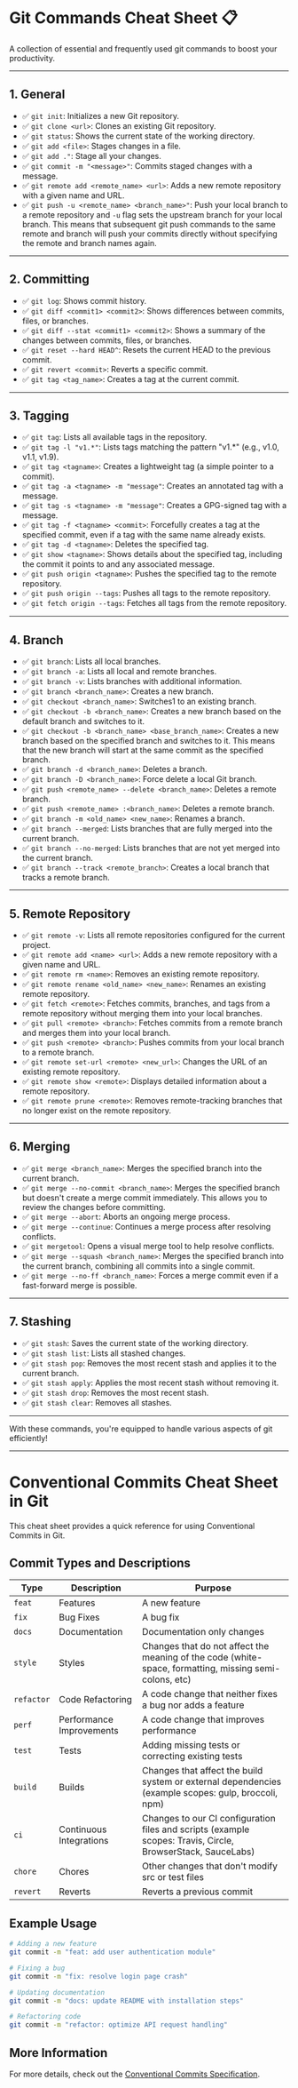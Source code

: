 # Git Commands Cheat Sheet 📋

A collection of essential and frequently used git commands to boost your productivity.

---

## 1. General

- ✅ `git init`: Initializes a new Git repository.
- ✅ `git clone <url>`: Clones an existing Git repository.
- ✅ `git status`: Shows the current state of the working directory.
- ✅ `git add <file>`: Stages changes in a file.
- ✅ `git add ."`: Stage all your changes.
- ✅ `git commit -m "<message>"`: Commits staged changes with a message.
- ✅ `git remote add <remote_name> <url>`: Adds a new remote repository with a given name and URL.
- ✅ `git push -u <remote_name> <branch_name>"`: Push your local branch to a remote repository and `-u` flag sets the upstream branch for your local branch. This means that subsequent git push commands to the same remote and branch will push your commits directly without specifying the remote and branch names again.

---

## 2. Committing

- ✅ `git log`: Shows commit history.
- ✅ `git diff <commit1> <commit2>`: Shows differences between commits, files, or branches.
- ✅ `git diff --stat <commit1> <commit2>`: Shows a summary of the changes between commits, files, or branches.
- ✅ `git reset --hard HEAD^`: Resets the current HEAD to the previous commit.
- ✅ `git revert <commit>`: Reverts a specific commit.
- ✅ `git tag <tag_name>`: Creates a tag at the current commit.

---

## 3. Tagging

- ✅ `git tag`: Lists all available tags in the repository.
- ✅ `git tag -l "v1.*"`: Lists tags matching the pattern "v1.\*" (e.g., v1.0, v1.1, v1.9).
- ✅ `git tag <tagname>`: Creates a lightweight tag (a simple pointer to a commit).
- ✅ `git tag -a <tagname> -m "message"`: Creates an annotated tag with a message.
- ✅ `git tag -s <tagname> -m "message"`: Creates a GPG-signed tag with a message.
- ✅ `git tag -f <tagname> <commit>`: Forcefully creates a tag at the specified commit, even if a tag with the same name already exists.
- ✅ `git tag -d <tagname>`: Deletes the specified tag.
- ✅ `git show <tagname>`: Shows details about the specified tag, including the commit it points to and any associated message.
- ✅ `git push origin <tagname>`: Pushes the specified tag to the remote repository.
- ✅ `git push origin --tags`: Pushes all tags to the remote repository.
- ✅ `git fetch origin --tags`: Fetches all tags from the remote repository.

---

## 4. Branch

- ✅ `git branch`: Lists all local branches.
- ✅ `git branch -a`: Lists all local and remote branches.
- ✅ `git branch -v`: Lists branches with additional information.
- ✅ `git branch <branch_name>`: Creates a new branch.
- ✅ `git checkout <branch_name>`: Switches1 to an existing branch.
- ✅ `git checkout -b <branch_name>`: Creates a new branch based on the default branch and switches to it.
- ✅ `git checkout -b <branch_name> <base_branch_name>`: Creates a new branch based on the specified branch and switches to it. This means that the new branch will start at the same commit as the specified branch.
- ✅ `git branch -d <branch_name>`: Deletes a branch.
- ✅ `git branch -D <branch_name>`: Force delete a local Git branch.
- ✅ `git push <remote_name> --delete <branch_name>`: Deletes a remote branch.
- ✅ `git push <remote_name> :<branch_name>`: Deletes a remote branch.
- ✅ `git branch -m <old_name> <new_name>`: Renames a branch.
- ✅ `git branch --merged`: Lists branches that are fully merged into the current branch.
- ✅ `git branch --no-merged`: Lists branches that are not yet merged into the current branch.
- ✅ `git branch --track <remote_branch>`: Creates a local branch that tracks a remote branch.

---

## 5. Remote Repository

- ✅ `git remote -v`: Lists all remote repositories configured for the current project.
- ✅ `git remote add <name> <url>`: Adds a new remote repository with a given name and URL.
- ✅ `git remote rm <name>`: Removes an existing remote repository.
- ✅ `git remote rename <old_name> <new_name>`: Renames an existing remote repository.
- ✅ `git fetch <remote>`: Fetches commits, branches, and tags from a remote repository without merging them into your local branches.
- ✅ `git pull <remote> <branch>`: Fetches commits from a remote branch and merges them into your local branch.
- ✅ `git push <remote> <branch>`: Pushes commits from your local branch to a remote branch.
- ✅ `git remote set-url <remote> <new_url>`: Changes the URL of an existing remote repository.
- ✅ `git remote show <remote>`: Displays detailed information about a remote repository.
- ✅ `git remote prune <remote>`: Removes remote-tracking branches that no longer exist on the remote repository.

---

## 6. Merging

- ✅ `git merge <branch_name>`: Merges the specified branch into the current branch.
- ✅ `git merge --no-commit <branch_name>`: Merges the specified branch but doesn't create a merge commit immediately. This allows you to review the changes before committing.
- ✅ `git merge --abort`: Aborts an ongoing merge process.
- ✅ `git merge --continue`: Continues a merge process after resolving conflicts.
- ✅ `git mergetool`: Opens a visual merge tool to help resolve conflicts.
- ✅ `git merge --squash <branch_name>`: Merges the specified branch into the current branch, combining all commits into a single commit.
- ✅ `git merge --no-ff <branch_name>`: Forces a merge commit even if a fast-forward merge is possible.

---

## 7. Stashing

- ✅ `git stash`: Saves the current state of the working directory.
- ✅ `git stash list`: Lists all stashed changes.
- ✅ `git stash pop`: Removes the most recent stash and applies it to the current branch.
- ✅ `git stash apply`: Applies the most recent stash without removing it.
- ✅ `git stash drop`: Removes the most recent stash.
- ✅ `git stash clear`: Removes all stashes.

---

With these commands, you're equipped to handle various aspects of git efficiently!

---

# Conventional Commits Cheat Sheet in Git

This cheat sheet provides a quick reference for using Conventional Commits in Git.

## Commit Types and Descriptions

| Type       | Description              | Purpose                                                                                                     |
| ---------- | ------------------------ | ----------------------------------------------------------------------------------------------------------- |
| `feat`     | Features                 | A new feature                                                                                               |
| `fix`      | Bug Fixes                | A bug fix                                                                                                   |
| `docs`     | Documentation            | Documentation only changes                                                                                  |
| `style`    | Styles                   | Changes that do not affect the meaning of the code (white-space, formatting, missing semi-colons, etc)      |
| `refactor` | Code Refactoring         | A code change that neither fixes a bug nor adds a feature                                                   |
| `perf`     | Performance Improvements | A code change that improves performance                                                                     |
| `test`     | Tests                    | Adding missing tests or correcting existing tests                                                           |
| `build`    | Builds                   | Changes that affect the build system or external dependencies (example scopes: gulp, broccoli, npm)         |
| `ci`       | Continuous Integrations  | Changes to our CI configuration files and scripts (example scopes: Travis, Circle, BrowserStack, SauceLabs) |
| `chore`    | Chores                   | Other changes that don't modify src or test files                                                           |
| `revert`   | Reverts                  | Reverts a previous commit                                                                                   |

## Example Usage

```sh
# Adding a new feature
git commit -m "feat: add user authentication module"

# Fixing a bug
git commit -m "fix: resolve login page crash"

# Updating documentation
git commit -m "docs: update README with installation steps"

# Refactoring code
git commit -m "refactor: optimize API request handling"
```

## More Information

For more details, check out the [Conventional Commits Specification](https://www.conventionalcommits.org/en/v1.0.0/).
